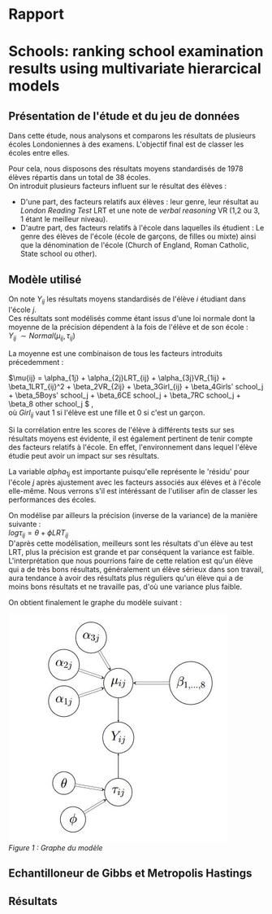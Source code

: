 # Rapport
# Schools: ranking school examination results using multivariate hierarcical models

## Présentation de l'étude et du jeu de données

Dans cette étude, nous analysons et comparons les résultats de plusieurs écoles Londoniennes à des examens. L'objectif final est de classer les écoles entre elles.

Pour cela, nous disposons des résultats moyens standardisés de 1978 élèves répartis dans un total de 38 écoles.  
On introduit plusieurs facteurs influent sur le résultat des élèves : 
- D'une part, des facteurs relatifs aux élèves : leur genre, leur résultat au *London Reading Test* LRT et une note de *verbal reasoning* VR (1,2 ou 3, 1 étant le meilleur niveau).
- D'autre part, des facteurs relatifs à l'école dans laquelles ils étudient : Le genre des élèves de l'école (école de garçons, de filles ou mixte) ainsi que la dénomination de l'école (Church of England, Roman Catholic, State school ou other).

## Modèle utilisé

On note $Y_{ij}$ les résultats moyens standardisés de l'élève $i$ étudiant dans l'école $j$.  
Ces résultats sont modélisés comme étant issus d'une loi normale dont la moyenne de la précision dépendent à la fois de l'élève et de son école :  
$Y_{ij}$ $\sim Normal(\mu_{ij},\tau_{ij})$

La moyenne est une combinaison de tous les facteurs introduits précedemment :

$\mu{ij} = \alpha_{1j} + \alpha_{2j}LRT_{ij} + \alpha_{3j}VR_{1ij} + \beta_1LRT_{ij}^2 + \beta_2VR_{2ij} + \beta_3Girl_{ij} + \beta_4Girls' school_j + \beta_5Boys' school_j + \beta_6CE school_j + \beta_7RC school_j + \beta_8 other school_j $  ,  
où $Girl_{ij}$ vaut 1 si l'élève est une fille et 0 si c'est un garçon.  

Si la corrélation entre les scores de l'élève à différents tests sur ses résultats moyens est évidente, il est également pertinent de tenir compte des facteurs relatifs à l'école. En effet, l'environnement dans lequel l'élève étudie peut avoir un impact sur ses résultats.

La variable $alpha_{1j}$ est importante puisqu'elle représente le 'résidu' pour l'école $j$ après ajustement avec les facteurs associés aux élèves et à l'école elle-même. Nous verrons s'il est intéréssant de l'utiliser afin de classer les performances des écoles.

On modélise par ailleurs la précision (inverse de la variance) de la manière suivante :  
$log \tau_{ij} = \theta + \phi LRT_{ij}$  
D'après cette modélisation, meilleurs sont les résultats d'un élève au test LRT, plus la précision est grande et par conséquent la variance est faible.  
L'interprétation que nous pourrions faire de cette relation est qu'un élève qui a de très bons résultats, généralement un élève sérieux dans son travail, aura tendance à avoir des résultats plus réguliers qu'un élève qui a de moins bons résultats et ne travaille pas, d'où une variance plus faible.

On obtient finalement le graphe du modèle suivant :  

![graphe](images\graphe_modele.jpg)  
*Figure 1 : Graphe du modèle*

## Echantilloneur de Gibbs et Metropolis Hastings

## Résultats